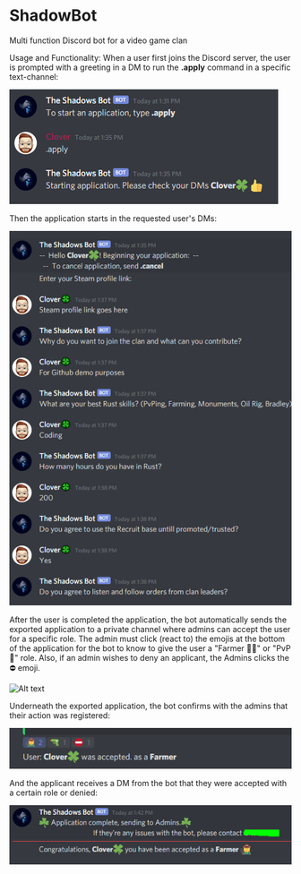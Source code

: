 # ShadowBot
Multi function Discord bot for a video game clan

Usage and Functionality:
When a user first joins the Discord server, the user is prompted with a greeting in a DM to run the **.apply** command in a specific text-channel:

![Alt text](https://github.com/JakeHessian/ShadowBot/blob/main/screenshots/channelprompt.PNG "Channel Prompt")

Then the application starts in the requested user's DMs:

![Alt text](https://github.com/JakeHessian/ShadowBot/blob/main/screenshots/DMconversation.PNG "Channel Prompt")

After the user is completed the application, the bot automatically sends the exported application to a private channel where admins can accept the user for a specific role. The admin must click (react to) the emojis at the bottom of the application for the bot to know to give the user a "Farmer 👩‍🌾" or "PvP 🔫" role. Also, if an admin wishes to deny an applicant, the Admins clicks the ⛔ emoji.

![Alt text](https://github.com/JakeHessian/ShadowBot/blob/main/screenshots/exportdapp.PNG "Channel Prompt")

Underneath the exported application, the bot confirms with the admins that their action was registered:

![Alt text](https://github.com/JakeHessian/ShadowBot/blob/main/screenshots/response1.PNG "Channel Prompt")

And the applicant receives a DM from the bot that they were accepted with a certain role or denied:

![Alt text](https://github.com/JakeHessian/ShadowBot/blob/main/screenshots/response2.PNG "Channel Prompt")
